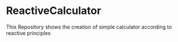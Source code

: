 # ReactiveCalculator
This Repository shows the creation of simple calculator according to reactive principles
